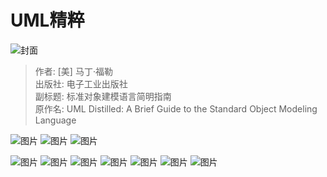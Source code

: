 # UML精粹

![封面](./cover.jpg)

> 作者: [美] 马丁·福勒      
> 出版社: 电子工业出版社      
> 副标题: 标准对象建模语言简明指南   
> 原作名: UML Distilled: A Brief Guide to the Standard Object Modeling Language   

![图片](./images/0001.jpg)
![图片](./images/0002.jpg)
![图片](./images/0003.jpg)

![图片](./images/a.jpg)
![图片](./images/b.jpg)
![图片](./images/c.jpg)
![图片](./images/d.jpg)
![图片](./images/e.jpg)
![图片](./images/f.jpg)
![图片](./images/g.jpg)